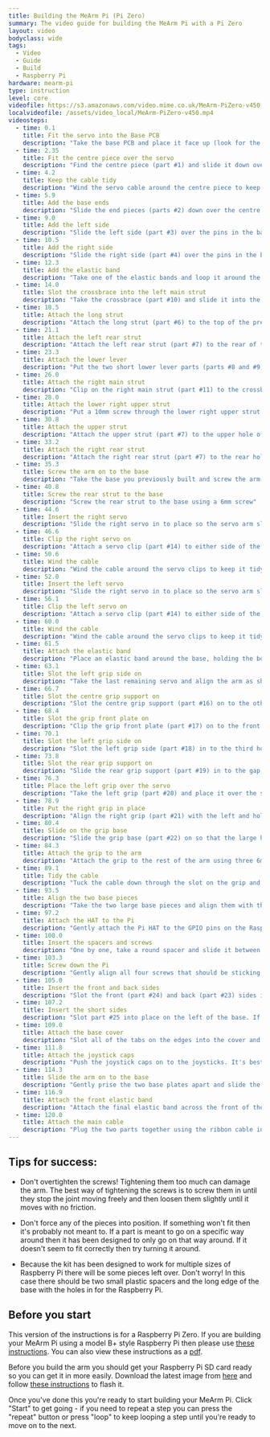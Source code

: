 ```yaml
---
title: Building the MeArm Pi (Pi Zero)
summary: The video guide for building the MeArm Pi with a Pi Zero
layout: video
bodyclass: wide
tags:
  - Video
  - Guide
  - Build
  - Raspberry Pi
hardware: mearm-pi
type: instruction
level: core
videofile: https://s3.amazonaws.com/video.mime.co.uk/MeArm-PiZero-v450.mp4
localvideofile: /assets/video_local/MeArm-PiZero-v450.mp4
videosteps:
  - time: 0.1
    title: Fit the servo into the Base PCB
    description: "Take the base PCB and place it face up (look for the word TOP to help) then insert the servo that has a double ended arm (there's only one of these) into the hole in the centre. It needs to go the right way around so align the servo arm with the circle on the board"
  - time: 2.35
    title: Fit the centre piece over the servo
    description: "Find the centre piece (part #1) and slide it down over the servo. The tabs are sized so it will only go on one way so if it doesn't go on easily, try it the other way around"
  - time: 4.2
    title: Keep the cable tidy
    description: "Wind the servo cable around the centre piece to keep it tidy. Looking from above it should be wound in a clockwise direction through the two holes on each side of the servo"
  - time: 5.9
    title: Add the base ends
    description: "Slide the end pieces (parts #2) down over the centre piece so that they slot into the base. Again, these will only go on one way around"
  - time: 9.0
    title: Add the left side
    description: "Slide the left side (part #3) over the pins in the base"
  - time: 10.5
    title: Add the right side
    description: "Slide the right side (part #4) over the pins in the base"
  - time: 12.3
    title: Add the elastic band
    description: "Take one of the elastic bands and loop it around the base so that it sits in the upper set of slots in the side pieces. You can put this assembly to one side for now"
  - time: 14.0
    title: Slot the crossbrace into the left main strut
    description: "Take the crossbrace (part #10) and slide it into the left main strut (part #5)"
  - time: 18.5
    title: Attach the long strut
    description: "Attach the long strut (part #6) to the top of the previous part using a 10mm screw. The screw should go through and hold the crossbrace in place"
  - time: 21.1
    title: Attach the left rear strut
    description: "Attach the left rear strut (part #7) to the rear of the long strut you just added using a 6m screw. It should go on the same side as the main strut"
  - time: 23.3
    title: Attach the lower lever
    description: "Put the two short lower lever parts (parts #8 and #9) together so that the larger hole is facing to the outside, then attach this to the rear strut you just added using a 10mm screw through the hole at the thin end"
  - time: 26.0
    title: Attach the right main strut
    description: "Clip on the right main strut (part #11) to the crossbrace"
  - time: 28.0
    title: Attach the lower right upper strut
    description: "Put a 10mm screw through the lower right upper strut (part #13) at the thicker end and then through the triangular piece (part #12). This piece should be aligned so that the screw goes through the hole marked with a small triangle"
  - time: 30.8
    title: Attach the upper strut
    description: "Attach the upper strut (part #7) to the upper hole of the triangular piece using a 6mm screw"
  - time: 33.2
    title: Attach the right rear strut
    description: "Attach the right rear strut (part #7) to the rear hole on the triangular piece using a 6mm screw"
  - time: 35.3
    title: Screw the arm on to the base
    description: "Take the base you previously built and screw the arm piece on to the centre piece of the base using a 6mm screw. The screw should go through the lower lever and screw into the centre piece of the base"
  - time: 40.8
    title: Screw the rear strut to the base
    description: "Screw the rear strut to the base using a 6mm screw"
  - time: 44.6
    title: Insert the right servo
    description: "Slide the right servo in to place so the servo arm slots into the hole"
  - time: 46.6
    title: Clip the right servo on
    description: "Attach a servo clip (part #14) to either side of the servo and clip it in to the bottom of the base"
  - time: 50.6
    title: Wind the cable
    description: "Wind the cable around the servo clips to keep it tidy and then plug it into the pins on the base. Looking at the side, the cable should be wound anticlockwise, passing up and over the servo first. The yellow wire should be to the right"
  - time: 52.0
    title: Insert the left servo
    description: "Slide the right servo in to place so the servo arm slots into the hole"
  - time: 56.1
    title: Clip the left servo on
    description: "Attach a servo clip (part #14) to either side of the servo and clip it in to the bottom of the base."
  - time: 60.0
    title: Wind the cable
    description: "Wind the cable around the servo clips to keep it tidy and then plug it into the pins on the base. Looking at the side, the cable should be wound clockwise, passing up and over the servo first. The yellow wire should be to the right"
  - time: 61.5
    title: Attach the elastic band
    description: "Place an elastic band around the base, holding the bottoms of the servo clips securely in place. Put this assembly to one side now"
  - time: 63.1
    title: Slot the left grip side on
    description: "Take the last remaining servo and align the arm as shown in the picture. Take the left grip side (part #15) and slide it on to the end of the servo closest to the arm"
  - time: 66.7
    title: Slot the centre grip support on
    description: "Slot the centre grip support (part #16) on to the other end of the servo facing the same way as the other end"
  - time: 68.4
    title: Slot the grip front plate on
    description: "Clip the grip front plate (part #17) on to the front of the two pieces you slotted on to the servo. Make sure the extra hole is at the opposite end to the servo arm"
  - time: 70.1
    title: Slot the left grip side on
    description: "Slot the left grip side (part #18) in to the third hole in the front plate"
  - time: 73.8
    title: Slot the rear grip support on
    description: "Slide the rear grip support (part #19) in to the gap and turn it up so it slots into place. The lower edge of it should be level with the front plate"
  - time: 76.3
    title: Place the left grip over the servo
    description: "Take the left grip (part #20) and place it over the servo arm"
  - time: 78.9
    title: Put the right grip in place
    description: "Align the right grip (part #21) with the left and hold in place"
  - time: 80.4
    title: Slide on the grip base
    description: "Slide the grip base (part #22) on so that the large hole aligns with the servo arm side and screw it into place through the right grip with a 10mm screw"
  - time: 84.3
    title: Attach the grip to the arm
    description: "Attach the grip to the rest of the arm using three 6mm screws"
  - time: 89.1
    title: Tidy the cable
    description: "Tuck the cable down through the slot on the grip and then in and out of the crossbrace on the arm to keep it tidy and then plug it into the pins on the base with the yellow wire on the right. Put this whole assembly to one side for now"
  - time: 93.5
    title: Align the two base pieces
    description: "Take the two large base pieces and align them with the white part on top, making sure that the four screw holes are properly aligned. These parts are not symmetrical so it is important to get them the right way around"
  - time: 97.2
    title: Attach the HAT to the Pi
    description: "Gently attach the Pi HAT to the GPIO pins on the Raspberry Pi, making sure they align properly. Push down gently but stop before it is fully on to leave room for the spacers. Make sure the SD card you prepared before starting is in the slot on your Pi."
  - time: 100.0
    title: Insert the spacers and screws
    description: "One by one, take a round spacer and slide it between the Pi and HAT then slot a 16mm screw through to hold it in place. Place the two longer spacers between the HAT and the base ready to screw through."
  - time: 103.3
    title: Screw down the Pi
    description: "Gently align all four screws that should be sticking out of the bottom of the Raspberry Pi with the holes in the base and then screw them all into place. Do not overtighten the screws"
  - time: 105.0
    title: Insert the front and back sides
    description: "Slot the front (part #24) and back (part #23) sides into place. If you have used a Pi Zero, then you should use part #25 instead of part #23 as you don't need the extra holes"
  - time: 107.2
    title: Insert the short sides
    description: "Slot part #25 into place on the left of the base. If you're using a Pi Zero then there's an extra one of these to fill the gap on the right side of the base"
  - time: 109.0
    title: Attach the base cover
    description: "Slot all of the tabs on the edges into the cover and attach an elastic on either side of the base"
  - time: 111.8
    title: Attach the joystick caps
    description: "Push the joystick caps on to the joysticks. It's best to take a look at these and get them aligned properly because there are two flat sides that need aligning"
  - time: 114.3
    title: Slide the arm on to the base
    description: "Gently prise the two base plates apart and slide the servo arm in between them and slide it down the central slot until it clips into place in the hole in the bottom"
  - time: 116.9
    title: Attach the front elastic band
    description: "Attach the final elastic band across the front of the base to hold the plates together and make a stable foot to stand it on"
  - time: 120.0
    title: Attach the main cable
    description: "Plug the two parts together using the ribbon cable included. You're now ready to power up and use your MeArm Pi! First, plug in your power supply to the upper USB socket (the one on the HAT). The power supply should be capable of supplying 2.5A, like the official Raspberry Pi supplies. Once it's moved into its default position you can get started with <a href=\"../getting-started-with-the-mearm-pi/\">the instructions here</a> or just use the joysticks to control it. If it's having trouble moving then check <a href=\"../troubleshooting-the-mearm-pi/\">the troubleshooting guide</a> for help."
---
```


## Tips for success:
 - Don't overtighten the screws! Tightening them too much can damage the arm. The best way of tightening the screws is to screw them in until they stop the joint moving freely and then loosen them slightly until it moves with no friction.

 - Don't force any of the pieces into position. If something won't fit then it's probably not meant to. If a part is meant to go on a specific way around then it has been designed to only go on that way around. If it doesn't seem to fit correctly then try turning it around.

 - Because the kit has been designed to work for multiple sizes of Raspberry Pi there will be some pieces left over. Don't worry! In this case there should be two small plastic spacers and the long edge of the base with the holes in for the Raspberry Pi.

## Before you start
This version of the instructions is for a Raspberry Pi Zero. If you are building your MeArm Pi using a model B+ style Raspberry Pi then please use [these instructions](../building-the-mearm-pi/). You can also view these instructions as a [pdf](/assets/mearm-instructions-web.pdf).

Before you build the arm you should get your Raspberry Pi SD card ready so you can get it in more easily. Download the latest image from [here](http://downloads.mime.co.uk/MeArmPi-latest) and follow [these instructions](https://www.raspberrypi.org/documentation/installation/installing-images/) to flash it.
 
Once you've done this you're ready to start building your MeArm Pi. Click "Start" to get going - if you need to repeat a step you can press the "repeat" button or press "loop" to keep looping a step until you're ready to move on to the next.
